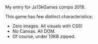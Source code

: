 My entry for Js13kGames compo 2018.

This game has few distinct characteristics:

- Zero images. All visuals with CSS!
- No Canvas. All DOM.
- Of course, under 13KB zipped.
